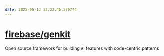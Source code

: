```yaml
---
date: 2025-05-12 13:23:46.370774
---
```


# [firebase/genkit](https://github.com/firebase/genkit)

Open source framework for building AI features with code-centric patterns